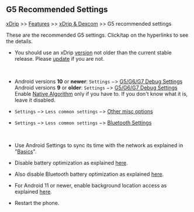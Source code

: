 ## G5 Recommended Settings  
[xDrip](../README.md) >> [Features](./Features_page.md) >> [xDrip & Dexcom](./Dexcom_page.md) >> G5 recommended settings  
  
These are the recommended G5 settings.  Click/tap on the hyperlinks to see the details.  

* You should use an xDrip [version](./xDrip-Version.md) not older than the current stable release.  Please [update](./Updates.md) if you are not.  
<br/>  

* Android versions **10** or **newer**:  `Settings` &#8722;> [G5/G6/G7 Debug Settings](./images/g5-recommended-settings.png)  
  Android versions **9** or **older**:  `Settings` &#8722;> [G5/G6/G7 Debug Settings](./images/g5_An9-recommended-settings.png)  
Enable [Native Algorithm](./Native-Algorithm.md) only if you have to.  If you don't know what it is, leave it disabled.  

* `Settings` &#8722;> `Less common settings` &#8722;> [Other misc options](./images/other-misc-recommended.png)  

* `Settings` &#8722;> `Less common settings` &#8722;> [Bluetooth Settings](./images/ble-recommended-stngs.png)  
  
<br/>  
  
* Use Android Settings to sync its time with the network as explained in "[Basics](./Dexcom-Basics.md#phone-time-accuracy)".  

* Disable battery optimization as explained [here](./BatteryOpt.md).  

* Also disable Bluetooth battery optimization as explained [here](./BluetoothBatteryOpt.md).  

* For Android 11 or newer, enable background location access as explained [here](./Location.md).    

* Restart the phone.  
